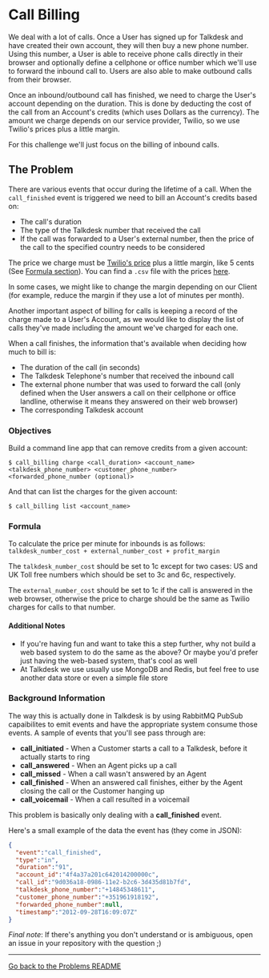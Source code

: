 # Call Billing

We deal with a lot of calls. Once a User has signed up for Talkdesk and have created their own account, they will then buy a new phone number. Using this number, a User is able to receive phone calls directly in their browser and optionally define a cellphone or office number which we'll use to forward the inbound call to. Users are also able to make outbound calls from their browser.

Once an inbound/outbound call has finished, we need to charge the User's account depending on the duration. This is done by deducting the cost of the call from an Account's credits (which uses Dollars as the currency). The amount we charge depends on our service provider, Twilio, so we use Twilio's prices plus a little margin.

For this challenge we'll just focus on the billing of inbound calls.

## The Problem

There are various events that occur during the lifetime of a call. When the `call_finished` event is triggered we need to bill an Account's credits based on:

* The call's duration
* The type of the Talkdesk number that received the call
* If the call was forwarded to a User's external number, then the price of the call to the specified country needs to be considered

The price we charge must be [Twilio's price](https://www.twilio.com/voice/pricing) plus a little margin, like 5 cents (See [Formula section](#formula)). You can find a `.csv` file with the prices [here](/problems/assets/call%20billing/Twilio%20-%20Voice%20Prices.csv).

In some cases, we might like to change the margin depending on our Client (for example, reduce the margin if they use a lot of minutes per month).

Another important aspect of billing for calls is keeping a record of the charge made to a User's Account, as we would like to display the list of calls they've made including the amount we've charged for each one.

When a call finishes, the information that's available when deciding how much to bill is:

* The duration of the call (in seconds)
* The Talkdesk Telephone's number that received the inbound call
* The external phone number that was used to forward the call (only defined when the User answers a call on their cellphone or office landline, otherwise it means they answered on their web browser)
* The corresponding Talkdesk account

### Objectives

Build a command line app that can remove credits from a given account:

    $ call_billing charge <call_duration> <account_name> <talkdesk_phone_number> <customer_phone_number> <forwarded_phone_number (optional)>

And that can list the charges for the given account:

    $ call_billing list <account_name>

### Formula

To calculate the price per minute for inbounds is as follows: `talkdesk_number_cost + external_number_cost + profit_margin`

The `talkdesk_number_cost` should be set to 1c except for two cases: US and UK Toll free numbers which should be set to 3c and 6c, respectively.

The `external_number_cost` should be set to 1c if the call is answered in the web browser, otherwise the price to charge should be the same as Twilio charges for calls to that number.

#### Additional Notes

- If you're having fun and want to take this a step further, why not build a web based system to do the same as the above? Or maybe you'd prefer just having the web-based system, that's cool as well
- At Talkdesk we use usually use MongoDB and Redis, but feel free to use another data store or even a simple file store

### Background Information

The way this is actually done in Talkdesk is by using RabbitMQ PubSub capaibilites to emit events and have the appropriate system consume those events. A sample of events that you'll see pass through are:

* **call_initiated** - When a Customer starts a call to a Talkdesk, before it actually starts to ring
* **call_answered** - When an Agent picks up a call
* **call_missed** - When a call wasn't answered by an Agent
* **call_finished** - When an answered call finishes, either by the Agent closing the call or the Customer hanging up
* **call_voicemail** - When a call resulted in a voicemail

This problem is basically only dealing with a **call_finished** event.

Here's a small example of the data the event has (they come in JSON):

```json
{
  "event":"call_finished",
  "type":"in",
  "duration":"91",
  "account_id":"4f4a37a201c642014200000c",
  "call_id":"9d036a18-0986-11e2-b2c6-3d435d81b7fd",
  "talkdesk_phone_number":"+14845348611",
  "customer_phone_number":"+351961918192",
  "forwarded_phone_number":null,
  "timestamp":"2012-09-28T16:09:07Z"
}
```

*Final note*: If there's anything you don't understand or is ambiguous, open an issue in your repository with the question ;)

---

[Go back to the Problems README](README.md)
